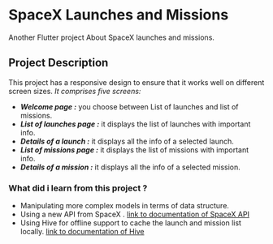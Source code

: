 # SpaceX Launches and Missions

Another Flutter project About SpaceX launches and missions.


## Project Description

This project has a responsive design to ensure that it works well on different screen sizes. 
_It comprises five screens:_
  * _**Welcome page :**_ you choose between List of launches and list of missions.
  * _**List of launches page :**_ it displays the list of launches with important info.
  * _**Details of a launch :**_ it displays all the info of a selected launch.
  * _**List of missions page :**_ it displays the list of missions with important info.
  * _**Details of a mission :**_ it displays all the info of a selected mission.

### What did i learn from this project ? 
  - Manipulating more complex models in terms of data structure.
  - Using a new API from SpaceX . [link to documentation of SpaceX API](https://docs.spacexdata.com/)
  - Using Hive for offline support to cache the launch and mission list locally. [link to documentation of Hive](https://pub.dev/packages/hive)

    

